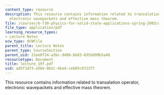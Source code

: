 ```yaml
---
content_type: resource
description: This resource contains information related to transalation operator,
  electronic wavepackets and effective mass theorem.
file: /courses/6-730-physics-for-solid-state-applications-spring-2003/ad5f1d73a5bb0b2c4badceb05c972377_lecture_19f.pdf
file_type: application/pdf
learning_resource_types:
- Lecture Notes
ocw_type: OCWFile
parent_title: Lecture Notes
parent_type: CourseSection
parent_uid: 21ee0f24-a3bc-9d08-bb83-835dd99b5a48
resourcetype: Document
title: lecture_19f.pdf
uid: ad5f1d73-a5bb-0b2c-4bad-ceb05c972377
---
```

This resource contains information related to transalation operator, electronic wavepackets and effective mass theorem.

